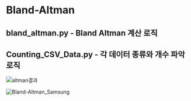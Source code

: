 # Bland-Altman

## bland_altman.py - Bland Altman 계산 로직
## Counting_CSV_Data.py - 각 데이터 종류와 개수 파악 로직

![altman결과](https://github.com/user-attachments/assets/3cfc54e8-07bd-4eea-90f1-cf6c94a237ff)

![Bland-Altman_Samsung](https://github.com/user-attachments/assets/4903c026-7ad6-43d9-ac8e-70251395b24b)

